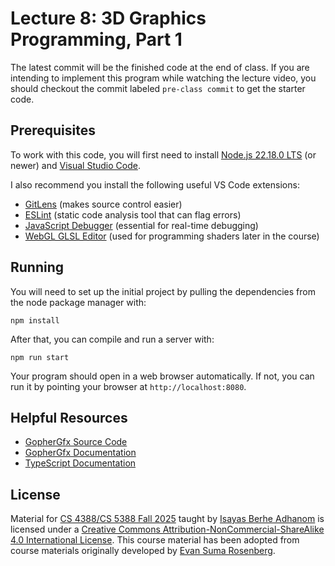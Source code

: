 # Lecture 8: 3D Graphics Programming, Part 1

The latest commit will be the finished code at the end of class.  If you are intending to implement this program while watching the lecture video, you should checkout the commit labeled `pre-class commit`  to get the starter code.

## Prerequisites

To work with this code, you will first need to install [Node.js 22.18.0 LTS](https://nodejs.org/en/) (or newer) and [Visual Studio Code](https://code.visualstudio.com/). 

I also recommend you install the following useful VS Code extensions:

- [GitLens](https://marketplace.visualstudio.com/items?itemName=eamodio.gitlens) (makes source control easier)
- [ESLint](https://marketplace.visualstudio.com/items?itemName=dbaeumer.vscode-eslint) (static code analysis tool that can flag errors)
- [JavaScript Debugger](https://marketplace.visualstudio.com/items?itemName=ms-vscode.js-debug-nightly) (essential for real-time debugging)
- [WebGL GLSL Editor](https://marketplace.visualstudio.com/items?itemName=raczzalan.webgl-glsl-editor) (used for programming shaders later in the course)

## Running

You will need to set up the initial project by pulling the dependencies from the node package manager with:

```
npm install
```

After that, you can compile and run a server with:

```
npm run start
```

Your program should open in a web browser automatically.  If not, you can run it by pointing your browser at `http://localhost:8080`.

## Helpful Resources

- [GopherGfx Source Code](https://github.com/illusioneering/GopherGfx)
- [GopherGfx Documentation](https://illusioneering.github.io/GopherGfx/)
- [TypeScript Documentation](https://www.typescriptlang.org/docs/)

## License

Material for [CS 4388/CS 5388 Fall 2025](https://github.com/CS-4388-5388-Fall-2025) taught by [Isayas Berhe Adhanom](https://isayasadhanom.me/) is licensed under a [Creative Commons Attribution-NonCommercial-ShareAlike 4.0 International License](http://creativecommons.org/licenses/by-nc-sa/4.0/). This course material has been adopted from course materials originally developed by [Evan Suma Rosenberg](https://cse.umn.edu/cs/evan-suma-rosenberg).